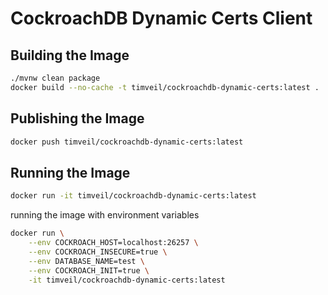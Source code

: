 # CockroachDB Dynamic Certs Client


## Building the Image
```bash
./mvnw clean package
docker build --no-cache -t timveil/cockroachdb-dynamic-certs:latest .
```

## Publishing the Image
```bash
docker push timveil/cockroachdb-dynamic-certs:latest
```

## Running the Image
```bash
docker run -it timveil/cockroachdb-dynamic-certs:latest
```

running the image with environment variables
```bash
docker run \
    --env COCKROACH_HOST=localhost:26257 \
    --env COCKROACH_INSECURE=true \
    --env DATABASE_NAME=test \
    --env COCKROACH_INIT=true \
    -it timveil/cockroachdb-dynamic-certs:latest
```